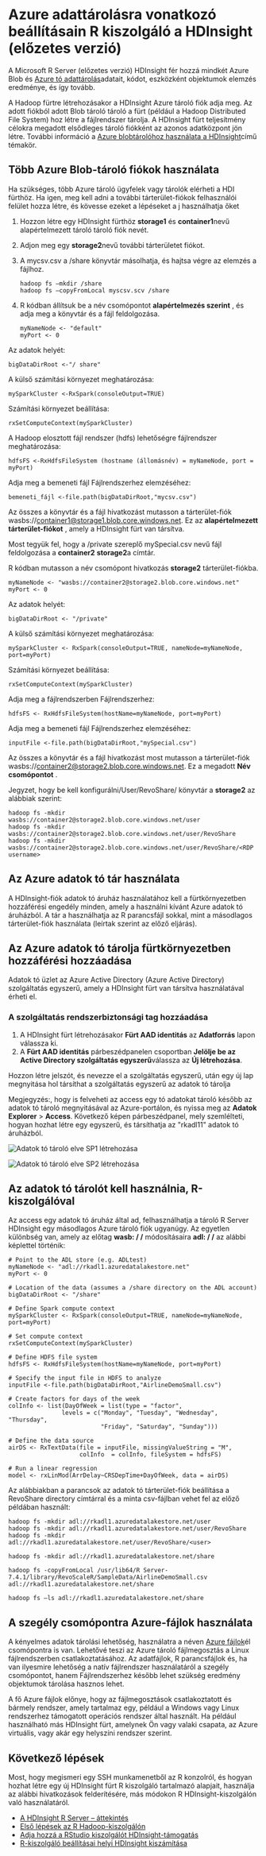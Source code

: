 
<properties
   pageTitle="Azure adattárolásra vonatkozó beállításain R Server (előzetes verzió) HDInsight a |} Microsoft Azure"
   description="További tudnivalók a HDInsight (előzetes verzió) felhasználója, R-kiszolgálóval különböző tároló beállítások:"
   services="HDInsight"
   documentationCenter=""
   authors="jeffstokes72"
   manager="jhubbard"
   editor="cgronlun"
/>

<tags
   ms.service="HDInsight"
   ms.devlang="R"
   ms.topic="article"
   ms.tgt_pltfrm="na"
   ms.workload="data-services"
   ms.date="09/01/2016"
   ms.author="jeffstok"
/>

# <a name="azure-storage-options-for-r-server-on-hdinsight-preview"></a>Azure adattárolásra vonatkozó beállításain R kiszolgáló a HDInsight (előzetes verzió)

A Microsoft R Server (előzetes verzió) HDInsight fér hozzá mindkét Azure Blob és [Azure tó adattárolás](https://azure.microsoft.com/services/data-lake-store/)adatait, kódot, eszközként objektumok elemzés eredménye, és így tovább.

A Hadoop fürtre létrehozásakor a HDInsight Azure tároló fiók adja meg. Az adott fiókból adott Blob tároló tároló a fürt (például a Hadoop Distributed File System) hoz létre a fájlrendszer tárolja. A HDInsight fürt teljesítmény célokra megadott elsődleges tároló fiókként az azonos adatközpont jön létre. További információ a [Azure blobtárolóhoz használata a HDInsight](hdinsight-hadoop-use-blob-storage.md "Azure blobtárolóhoz használata a HDInsight")című témakör.   


## <a name="use-multiple-azure-blob-storage-accounts"></a>Több Azure Blob-tároló fiókok használata

Ha szükséges, több Azure tároló ügyfelek vagy tárolók elérheti a HDI fürthöz. Ha igen, meg kell adni a további tárterület-fiókok felhasználói felület hozza létre, és kövesse ezeket a lépéseket a j használhatja őket  

1.  Hozzon létre egy HDInsight fürthöz **storage1** és **container1**nevű alapértelmezett tároló tároló fiók nevét.
2. Adjon meg egy **storage2**nevű további tárterületet fiókot.  
3. A mycsv.csv a /share könyvtár másolhatja, és hajtsa végre az elemzés a fájlhoz.  

    ````
    hadoop fs –mkdir /share
    hadoop fs –copyFromLocal myscsv.scv /share  
    ````

3.  R kódban állítsuk be a név csomópontot **alapértelmezés szerint** , és adja meg a könyvtár és a fájl feldolgozása.  

    ````
    myNameNode <- "default"
    myPort <- 0
    ````

  Az adatok helyét:  

    bigDataDirRoot <-"/ share"  

  A külső számítási környezet meghatározása:

    mySparkCluster <-RxSpark(consoleOutput=TRUE)

  Számítási környezet beállítása:

    rxSetComputeContext(mySparkCluster)

  A Hadoop elosztott fájl rendszer (hdfs) lehetőségre fájlrendszer meghatározása:

    hdfsFS <-RxHdfsFileSystem (hostname (állomásnév) = myNameNode, port = myPort)

  Adja meg a bemeneti fájl Fájlrendszerhez elemzéséhez:

    bemeneti_fájl <-file.path(bigDataDirRoot,"mycsv.csv")

Az összes a könyvtár és a fájl hivatkozást mutasson a tárterület-fiók wasbs://container1@storage1.blob.core.windows.net. Ez az **alapértelmezett tárterület-fiókot** , amely a HDInsight fürt van társítva.

Most tegyük fel, hogy a /private szereplő mySpecial.csv nevű fájl feldolgozása a **container2** **storage2**a címtár.

R kódban mutasson a név csomópont hivatkozás **storage2** tárterület-fiókba.

    myNameNode <- "wasbs://container2@storage2.blob.core.windows.net"
    myPort <- 0

  Az adatok helyét:

    bigDataDirRoot <- "/private"

  A külső számítási környezet meghatározása:

    mySparkCluster <- RxSpark(consoleOutput=TRUE, nameNode=myNameNode, port=myPort)

  Számítási környezet beállítása:

    rxSetComputeContext(mySparkCluster)

  Adja meg a fájlrendszerben Fájlrendszerhez:

    hdfsFS <- RxHdfsFileSystem(hostName=myNameNode, port=myPort)

  Adja meg a bemeneti fájl Fájlrendszerhez elemzéséhez:

    inputFile <-file.path(bigDataDirRoot,"mySpecial.csv")

Az összes a könyvtár és a fájl hivatkozást most mutasson a tárterület-fiók wasbs://container2@storage2.blob.core.windows.net. Ez a megadott **Név csomópontot** .

Jegyzet, hogy be kell konfigurálni/User/RevoShare/<SSH username> könyvtár a **storage2** az alábbiak szerint:

    hadoop fs -mkdir wasbs://container2@storage2.blob.core.windows.net/user
    hadoop fs -mkdir wasbs://container2@storage2.blob.core.windows.net/user/RevoShare
    hadoop fs -mkdir wasbs://container2@storage2.blob.core.windows.net/user/RevoShare/<RDP username>

## <a name="use-an-azure-data-lake-store"></a>Az Azure adatok tó tár használata

A HDInsight-fiók adatok tó áruház használatához kell a fürtkörnyezetben hozzáférési engedély minden, amely a használni kívánt Azure adatok tó áruházból. A tár a használhatja az R parancsfájl sokkal, mint a másodlagos tárterület-fiók használata (leírtak szerint az előző eljárás).

## <a name="add-cluster-access-to-your-azure-data-lake-stores"></a>Az Azure adatok tó tárolja fürtkörnyezetben hozzáférési hozzáadása

Adatok tó üzlet az Azure Active Directory (Azure Active Directory) szolgáltatás egyszerű, amely a HDInsight fürt van társítva használatával érheti el.

### <a name="to-add-a-service-principal"></a>A szolgáltatás rendszerbiztonsági tag hozzáadása
1. A HDInsight fürt létrehozásakor **Fürt AAD identitás** az **Adatforrás** lapon válassza ki.
2. A **Fürt AAD identitás** párbeszédpanelen csoportban **Jelölje be az Active Directory szolgáltatás egyszerű**válassza az **Új létrehozása**.

Hozzon létre jelszót, és nevezze el a szolgáltatás egyszerű, után egy új lap megnyitása hol társíthat a szolgáltatás egyszerű az adatok tó tárolja

Megjegyzés:, hogy is felveheti az access egy tó adatokat tároló később az adatok tó tároló megnyitásával az Azure-portálon, és nyissa meg az **Adatok Explorer** > **Access**.  Következő képen párbeszédpanel, mely szemlélteti, hogyan hozhat létre egy egyszerű, és társíthatja az "rkadl11" adatok tó áruházból.

![Adatok tó tároló elve SP1 létrehozása](./media/hdinsight-hadoop-r-server-storage/hdinsight-hadoop-r-server-storage-adls-sp1.png)


![Adatok tó tároló elve SP2 létrehozása](./media/hdinsight-hadoop-r-server-storage/hdinsight-hadoop-r-server-storage-adls-sp2.png)

## <a name="use-the-data-lake-store-with-r-server"></a>Az adatok tó tárolót kell használnia, R-kiszolgálóval
Az access egy adatok tó áruház által ad, felhasználhatja a tároló R Server HDInsight egy másodlagos Azure tároló fiók ugyanúgy. Az egyetlen különbség van, amely az előtag **wasb: / /** módosításaira **adl: / /** az alábbi képlettel történik:

````
# Point to the ADL store (e.g. ADLtest)
myNameNode <- "adl://rkadl1.azuredatalakestore.net"
myPort <- 0

# Location of the data (assumes a /share directory on the ADL account)
bigDataDirRoot <- "/share"  

# Define Spark compute context
mySparkCluster <- RxSpark(consoleOutput=TRUE, nameNode=myNameNode, port=myPort)

# Set compute context
rxSetComputeContext(mySparkCluster)

# Define HDFS file system
hdfsFS <- RxHdfsFileSystem(hostName=myNameNode, port=myPort)

# Specify the input file in HDFS to analyze
inputFile <-file.path(bigDataDirRoot,"AirlineDemoSmall.csv")

# Create factors for days of the week
colInfo <- list(DayOfWeek = list(type = "factor",
               levels = c("Monday", "Tuesday", "Wednesday", "Thursday",
                          "Friday", "Saturday", "Sunday")))

# Define the data source
airDS <- RxTextData(file = inputFile, missingValueString = "M",
                    colInfo  = colInfo, fileSystem = hdfsFS)

# Run a linear regression
model <- rxLinMod(ArrDelay~CRSDepTime+DayOfWeek, data = airDS)
````

Az alábbiakban a parancsok az adatok tó tárterület-fiók beállítása a RevoShare directory címtárral és a minta csv-fájlban vehet fel az előző példában használt:

````
hadoop fs -mkdir adl://rkadl1.azuredatalakestore.net/user
hadoop fs -mkdir adl://rkadl1.azuredatalakestore.net/user/RevoShare
hadoop fs -mkdir adl://rkadl1.azuredatalakestore.net/user/RevoShare/<user>

hadoop fs -mkdir adl://rkadl1.azuredatalakestore.net/share

hadoop fs -copyFromLocal /usr/lib64/R Server-7.4.1/library/RevoScaleR/SampleData/AirlineDemoSmall.csv adl://rkadl1.azuredatalakestore.net/share

hadoop fs –ls adl://rkadl1.azuredatalakestore.net/share
````

## <a name="use-azure-files-on-the-edge-node"></a>A szegély csomópontra Azure-fájlok használata

A kényelmes adatok tárolási lehetőség, használatra a néven [Azure fájlok](../storage/storage-how-to-use-files-linux.md "Azure fájlok")él csomópontra is van. Lehetővé teszi az Azure tároló fájlmegosztás a Linux fájlrendszerben csatlakoztatásához. Az adatfájlok, R parancsfájlok és, ha van ilyesmire lehetőség a natív fájlrendszer használatáról a szegély csomópontot, hanem Fájlrendszerhez később lehet szükség eredmény objektumok tárolása hasznos lehet.

A fő Azure fájlok előnye, hogy az fájlmegosztások csatlakoztatott és bármely rendszer, amely tartalmaz egy, például a Windows vagy Linux rendszerhez támogatott operációs rendszer által használt. Ha például használható más HDInsight fürt, amelynek Ön vagy valaki csapata, az Azure virtuális, vagy akár egy helyszíni rendszer szerint.


## <a name="next-steps"></a>Következő lépések

Most, hogy megismeri egy SSH munkamenetből az R konzolról, és hogyan hozhat létre egy új HDInsight fürt R kiszolgáló tartalmazó alapjait, használja az alábbi hivatkozások felderítésére, más módokon R HDInsight-kiszolgálón való használatáról.

- [A HDInsight R Server – áttekintés](hdinsight-hadoop-r-server-overview.md)
- [Első lépések az R Hadoop-kiszolgálón](hdinsight-hadoop-r-server-get-started.md)
- [Adja hozzá a RStudio kiszolgálót HDInsight-támogatás](hdinsight-hadoop-r-server-install-r-studio.md)
- [R-kiszolgáló beállításai helyi HDInsight kiszámítása](hdinsight-hadoop-r-server-compute-contexts.md)

